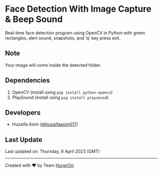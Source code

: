 # Face Detection With Image Capture & Beep Sound
Real-time face detection program using OpenCV in Python with green rectangles, alert sound, snapshots, and 'q' key press exit.

## Note
Your image will come inside the detected folder.

## Dependencies
1.  OpenCV (install using `pip install python-opencv`)
2.  PlaySound (install using `pip install playsound`)

## Developers
- Huzaifa Asim ([@huzaifaasim017](https://github.com/huzaifaasim017))

## Last Update
Last updated on: Thursday, 6 April 2023 (GMT)

---

Created with :heart: by Team [HunerOn](https://huneroncodes.blogspot.com/)
